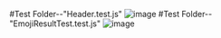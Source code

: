 #Test Folder--"Header.test.js"
![image](https://github.com/alpolcaymis/PatikaDev/assets/71964088/b3e8588f-0ce8-470d-85da-cbf4f3f79ddf)
#Test Folder--"EmojiResultTest.test.js"
![image](https://github.com/alpolcaymis/PatikaDev/assets/71964088/fb3c6eba-224f-407e-9fa1-27932a054ea7)
